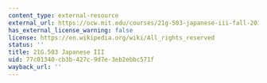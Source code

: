 ```yaml
---
content_type: external-resource
external_url: https://ocw.mit.edu/courses/21g-503-japanese-iii-fall-2019/
has_external_license_warning: false
license: https://en.wikipedia.org/wiki/All_rights_reserved
status: ''
title: 21G.503 Japanese III
uid: 77c01340-cb3b-427c-9d7e-3eb2ebbc571f
wayback_url: ''
---
```

